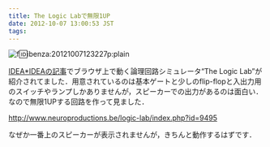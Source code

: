 ```yaml
---
title: The Logic Labで無限1UP
date: 2012-10-07 13:00:53 JST
tags: 
---
```


![f:id:ibenza:20121007123227p:plain](/2012/10/07/20121007123227.png)

[IDEA\*IDEAの記事](http://www.ideaxidea.com/archives/2012/10/the_logic_lab.html)でブラウザ上で動く論理回路シミュレータ“The Logic Lab”が紹介されてました．用意されているのは基本ゲートと少しのflip\-flopと入出力用のスイッチやランプしかありませんが，スピーカーでの出力があるのは面白い．なので無限1UPする回路を作って見ました．

[http://www\.neuroproductions\.be/logic\-lab/index\.php?id=9495](http://www.neuroproductions.be/logic-lab/index.php?id=9495)

なぜか一番上のスピーカーが表示されませんが，きちんと動作するはずです．


